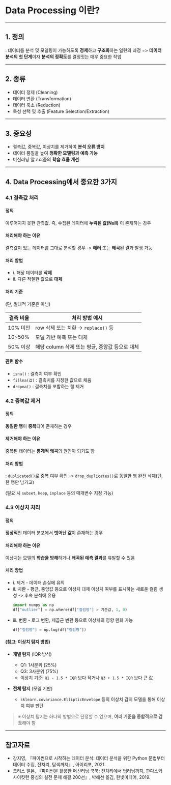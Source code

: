 # Data Processing 이란?

---

## 1. 정의

: 데이터를 분석 및 모델링이 가능하도록 **정제**하고 **구조화**하는 일련의 과정
=> **데이터 분석의 첫 단계**이자 **분석의 정확도**를 결정짓는 매우 중요한 작업

---

## 2. 종류

* 데이터 정제 (Cleaning)
* 데이터 변환 (Transformation)
* 데이터 축소 (Reduction)
* 특성 선택 및 추출 (Feature Selection/Extraction)

---

## 3. 중요성

* 결측값, 중복값, 이상치를 제거하여 **분석 오류 방지**
* 데이터 품질을 높여 **정확한 모델링과 예측 가능**
* 머신러닝 알고리즘의 **학습 효율 개선**

---

## 4. Data Processing에서 중요한 3가지


### 4.1 결측값 처리

#### 정의

  이루어지지 못한 관측값. 즉, 수집된 데이터에 **누락된 값(Null)** 이 존재하는 경우

#### 처리해야 하는 이유

결측값이 있는 데이터를 그대로 분석할 경우 ->  **에러** 또는 **왜곡**된 결과 발생 가능

#### 처리 방법

* i. 해당 데이터를 **삭제** 
* ii. 다른 적절한 값으로 **대체**

#### 처리 기준 
(단, 절대적 기준은 아님)

| 결측 비율   | 처리 방법 예시                       |
| ------- | ------------------------------ |
| 10% 미만  | row 삭제 또는 치환 → `replace()` 등   |
| 10\~50% | 모델 기반 예측 또는 대체                 |
| 50% 이상  | 해당 column 삭제 또는 평균, 중앙값 등으로 대체 |

#### 관련 함수

* `isna()` : 결측치 여부 확인
* `fillna(값)` : 결측치를 지정한 값으로 채움
* `dropna()` : 결측치를 포함하는 행 제거



### 4.2 중복값 제거

#### 정의

**동일한 행**이 **중복**되어 존재하는 경우

#### 제거해야 하는 이유

중복된 데이터는 **통계적 왜곡**의 원인이 되기도 함

#### 처리 방법

: `duplicated()`로 중복 여부 확인 ->  `drop_duplicates()`로 동일한 행 완전 삭제(단, 한 행만 남기고)

  (필요 시 `subset`, `keep`, `inplace` 등의 매개변수 지정 가능)



### 4.3 이상치 처리

#### 정의

 **정상적**인 데이터 분포에서 **벗어난 값**이 존재하는 경우

#### 처리해야 하는 이유

이상치는 모델의 **학습을 방해**하거나 **왜곡된 예측 결과**를 유발할 수 있음

#### 처리 방법

* i. 제거 - 데이터 손실에 유의
* ii. 치환 - 평균, 중앙값 등으로 이상치 대체
  이상치 여부를 표시하는 새로운 컬럼 생성 -> 후속 분석에 유용
  ```python
  import numpy as np  
  df["outlier"] = np.where(df["컬럼명"] > 기준값, 1, 0)
  ```
* iii. 변환 - 로그 변환, 제곱근 변환 등으로 이상치의 영향 완화 가능
  ```python
  df["컬럼명"] = np.log(df["컬럼명"])
  ```

#### (참고: 이상치 탐지 방법)

* **개별 탐지** (IQR 방식)

  * Q1: 1사분위 (25%)
  * Q3: 3사분위 (75%)
  * 이상치 기준: `Q1 - 1.5 * IQR` 보다 작거나 `Q3 + 1.5 * IQR` 보다 큰 값

* **전체 탐지** (모델 기반)

  * `sklearn.covariance.EllipticEnvelope` 등의 이상치 감지 모델을 통해 이상치 여부 판단

> ※ 이상치 탐지는 하나의 방법으로 단정할 수 없으며, **여러 기준을 종합적으로 검토**해야 함

---

## 참고자료

* 강지영, 『파이썬으로 시작하는 데이터 분석: 데이터 분석을 위한 Python 문법부터 데이터 수집, 전처리, 탐색까지』, 아이리포, 2021.
* 크리스 알본, 『파이썬을 활용한 머신러닝 쿡북: 전처리에서 딥러닝까지, 판다스와 사이킷런 중심의 실전 문제 해결 200선』, 박해선 옮김, 한빛미디어, 2019.

